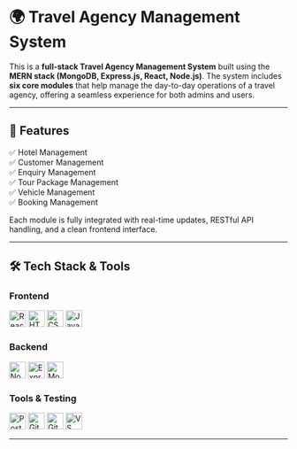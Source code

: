 # 🌍 Travel Agency Management System

This is a **full-stack Travel Agency Management System** built using the **MERN stack (MongoDB, Express.js, React, Node.js)**. The system includes **six core modules** that help manage the day-to-day operations of a travel agency, offering a seamless experience for both admins and users.

---

## 🚀 Features

✅ Hotel Management  
✅ Customer Management  
✅ Enquiry Management  
✅ Tour Package Management  
✅ Vehicle Management  
✅ Booking Management  

Each module is fully integrated with real-time updates, RESTful API handling, and a clean frontend interface.

---

## 🛠️ Tech Stack & Tools

### Frontend
<div>
  <img src="https://cdn.jsdelivr.net/gh/devicons/devicon/icons/react/react-original.svg" height="30" alt="React" />
  <img src="https://cdn.jsdelivr.net/gh/devicons/devicon/icons/html5/html5-original.svg" height="30" alt="HTML" />
  <img src="https://cdn.jsdelivr.net/gh/devicons/devicon/icons/css3/css3-original.svg" height="30" alt="CSS" />
  <img src="https://cdn.jsdelivr.net/gh/devicons/devicon/icons/javascript/javascript-original.svg" height="30" alt="JavaScript" />
</div>

### Backend
<div>
  <img src="https://cdn.jsdelivr.net/gh/devicons/devicon/icons/nodejs/nodejs-original.svg" height="30" alt="Node.js" />
  <img src="https://cdn.jsdelivr.net/gh/devicons/devicon/icons/express/express-original.svg" height="30" alt="Express.js" />
  <img src="https://cdn.jsdelivr.net/gh/devicons/devicon/icons/mongodb/mongodb-original.svg" height="30" alt="MongoDB" />
</div>

### Tools & Testing
<div>
  <img src="https://www.vectorlogo.zone/logos/getpostman/getpostman-icon.svg" height="30" alt="Postman" />
  <img src="https://cdn.jsdelivr.net/gh/devicons/devicon/icons/git/git-original.svg" height="30" alt="Git" />
  <img src="https://cdn.jsdelivr.net/gh/devicons/devicon/icons/github/github-original.svg" height="30" alt="GitHub" />
  <img src="https://cdn.jsdelivr.net/gh/devicons/devicon/icons/vscode/vscode-original.svg" height="30" alt="VS Code" />
</div>

---



